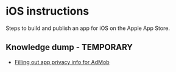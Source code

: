 # iOS instructions

Steps to build and publish an app for iOS on the Apple App Store.

## Knowledge dump - TEMPORARY

- [Filling out app privacy info for AdMob](https://levelup.gitconnected.com/filling-out-the-app-privacy-section-in-app-store-connect-for-admob-users-bca0768ad86e)

